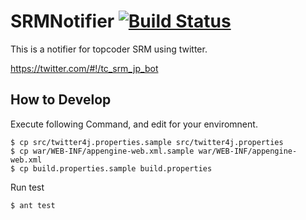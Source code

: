 SRMNotifier [![Build Status](https://secure.travis-ci.org/nise-nabe/SRMNotifier.png?branch=master)](http://travis-ci.org/nise-nabe/SRMNotifier)
===========

This is a notifier for topcoder SRM using twitter.

https://twitter.com/#!/tc_srm_jp_bot

How to Develop
--------------

Execute following Command, and edit for your enviromnent. 

    $ cp src/twitter4j.properties.sample src/twitter4j.properties
    $ cp war/WEB-INF/appengine-web.xml.sample war/WEB-INF/appengine-web.xml
    $ cp build.properties.sample build.properties

Run test

    $ ant test
